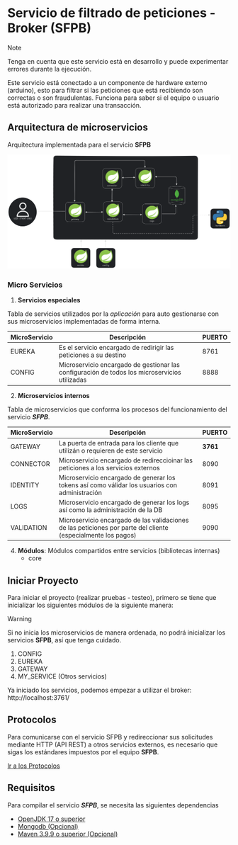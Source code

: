 # Servicio de filtrado de peticiones - Broker (SFPB)

> [!NOTE]  
> Tenga en cuenta que este servicio está en desarrollo y puede experimentar 
> errores durante la ejecución.

Este servicio está conectado a un componente de hardware externo (arduino), 
esto para filtrar si las peticiones que está recibiendo son correctas o son 
fraudulentas. Funciona para saber si el equipo o usuario está autorizado para 
realizar una transacción.

## Arquitectura de microservicios

Arquitectura implementada para el servicio **SFPB**

![IMG](./assets/arch/SFPN.png)

### Micro Servicios

1. **Servicios especiales**

Tabla de servicios utilizados por la _aplicación_ para auto gestionarse con sus microservicios implementadas
de forma interna.

| MicroServicio | Descripción                                                                                                    | PUERTO   |
|---------------|----------------------------------------------------------------------------------------------------------------|----------|
| EUREKA        | Es el servicio encargado de redirigir las peticiones a su destino                                              | 8761     |
| CONFIG        | Microservicio encargado de gestionar las configuración de todos los microservicios utilizadas                  | 8888     |

2. **Microservicios internos**

Tabla de microservicios que conforma los procesos del funcionamiento del servicio _**SFPB**_.

| MicroServicio | Descripción                                                                                                   | PUERTO   |
|---------------|---------------------------------------------------------------------------------------------------------------|----------|
| GATEWAY       | La puerta de entrada para los cliente que utilizán o requieren de este servicio                               | **3761** |
| CONNECTOR     | Microservicio encargado de redireccioinar las peticiones a los servicios externos                             | 8090     |
| IDENTITY      | Microservicio encargado de generar los tokens así como válidar los usuarios con administración                | 8091     |
| LOGS          | Microservicio encargado de generar los logs así como la administración de la DB                               | 8095     |
| VALIDATION    | Microservicio encargado de las validaciones de las peticiones por parte del cliente (especialmente los pagos) | 9090     |

4. **Módulos**: Módulos compartidos entre servicios (bibliotecas internas)
    * core

## Iniciar Proyecto

Para iniciar el proyecto (realizar pruebas - testeo), primero se tiene que inicializar los
siguientes módulos de la siguiente manera:

> [!WARNING]  
> Si no inicia los microservicios de manera ordenada, no podrá inicializar los servicios **SFPB**, 
> así que tenga cuidado.

1. CONFIG
2. EUREKA
3. GATEWAY
4. MY_SERVICE (Otros servicios)

Ya iniciado los servicios, podemos empezar a utilizar el broker: http://localhost:3761/

## Protocolos

Para comunicarse con el servicio SFPB y redireccionar sus solicitudes mediante HTTP (API REST) ​​a
otros servicios externos, es necesario que sigas los estándares impuestos por el equipo **SFPB**.

[Ir a los Protocolos](./assets/docs/PROTOCOLO.md)

## Requisitos

Para compilar el servicio _**SFPB**_, se necesita las siguientes dependencias

* [OpenJDK 17 o superior](https://adoptium.net/es/temurin/releases/)
* [Mongodb (Opcional)](https://www.mongodb.com/try/download/database-tools)
* [Maven 3.9.9 o superior (Opcional)](https://maven.apache.org/download.cgi)
